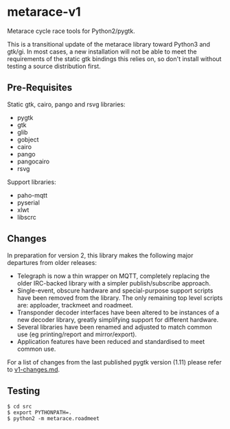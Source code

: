 # metarace-v1

Metarace cycle race tools for Python2/pygtk.

This is a transitional update of the metarace library
toward Python3 and gtk/gi. In most cases, a new installation
will not be able to meet the requirements of the static 
gtk bindings this relies on, so don't install without testing
a source distribution first.


## Pre-Requisites

Static gtk, cairo, pango and rsvg libraries:

   - pygtk
   - gtk
   - glib
   - gobject
   - cairo
   - pango
   - pangocairo
   - rsvg

Support libraries:

   - paho-mqtt
   - pyserial
   - xlwt
   - libscrc


## Changes

In preparation for version 2, this library makes the following major
departures from older releases:

   - Telegraph is now a thin wrapper on MQTT, completely replacing
     the older IRC-backed library with a simpler publish/subscribe
     approach.
   - Single-event, obscure hardware and special-purpose support scripts
     have been removed from the library. The only remaining top level
     scripts are: apploader, trackmeet and roadmeet.
   - Transponder decoder interfaces have been altered to be instances
     of a new decoder library, greatly simplifying support for different
     hardware.
   - Several libraries have been renamed and adjusted to match common
     use (eg printing/report and mirror/export).
   - Application features have been reduced and standardised to meet
     common use.

For a list of changes from the last published pygtk version (1.11) 
please refer to [v1-changes.md](v1-changes.md).


## Testing

	$ cd src
	$ export PYTHONPATH=.
	$ python2 -m metarace.roadmeet
